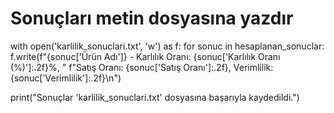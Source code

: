 # Sonuçları metin dosyasına yazdır
with open('karlilik_sonuclari.txt', 'w') as f:
    for sonuc in hesaplanan_sonuclar:
        f.write(f"{sonuc['Ürün Adı']} - Karlılık Oranı: {sonuc['Karlılık Oranı (%)']:.2f}%, "
                f"Satış Oranı: {sonuc['Satış Oranı']:.2f}, Verimlilik: {sonuc['Verimlilik']:.2f}\n")

print("Sonuçlar 'karlilik_sonuclari.txt' dosyasına başarıyla kaydedildi.")
